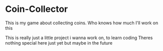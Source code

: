 # Coin-Collector
This is my game about collecting coins. Who knows how much I'll work on this

This is really just a little project i wanna work on, to learn coding
Theres nothing special here just yet but maybe in the future
